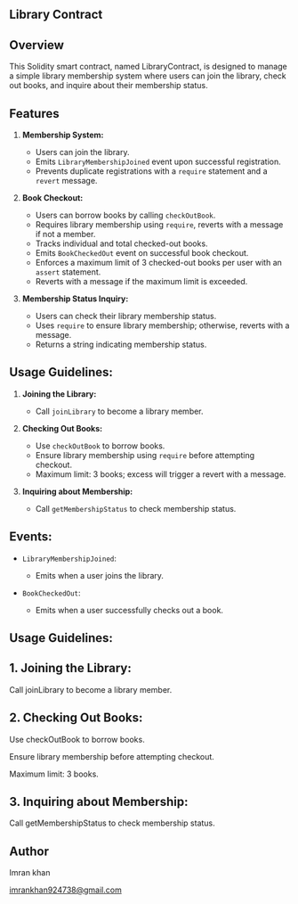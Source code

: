 ## Library Contract

## Overview

This Solidity smart contract, named LibraryContract, is designed to manage a simple library membership system where users can join the library, check out books, and inquire about their membership status. 

## Features

1. **Membership System:**
   - Users can join the library.
   - Emits `LibraryMembershipJoined` event upon successful registration.
   - Prevents duplicate registrations with a `require` statement and a `revert` message.

2. **Book Checkout:**
   - Users can borrow books by calling `checkOutBook`.
   - Requires library membership using `require`, reverts with a message if not a member.
   - Tracks individual and total checked-out books.
   - Emits `BookCheckedOut` event on successful book checkout.
   - Enforces a maximum limit of 3 checked-out books per user with an `assert` statement.
   - Reverts with a message if the maximum limit is exceeded.

3. **Membership Status Inquiry:**
   - Users can check their library membership status.
   - Uses `require` to ensure library membership; otherwise, reverts with a message.
   - Returns a string indicating membership status.

## Usage Guidelines:

1. **Joining the Library:**
   - Call `joinLibrary` to become a library member.

2. **Checking Out Books:**
   - Use `checkOutBook` to borrow books.
   - Ensure library membership using `require` before attempting checkout.
   - Maximum limit: 3 books; excess will trigger a revert with a message.

3. **Inquiring about Membership:**
   - Call `getMembershipStatus` to check membership status.

## Events:

- `LibraryMembershipJoined`:
  - Emits when a user joins the library.

- `BookCheckedOut`:
  - Emits when a user successfully checks out a book.

## Usage Guidelines:

 ## 1. Joining the Library:

Call joinLibrary to become a library member.

## 2. Checking Out Books:

Use checkOutBook to borrow books.

Ensure library membership before attempting checkout.

Maximum limit: 3 books.

## 3. Inquiring about Membership:

Call getMembershipStatus to check membership status.

## Author
Imran khan

imrankhan924738@gmail.com
